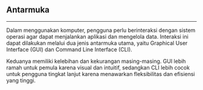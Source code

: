 ## Antarmuka
---
Dalam menggunakan komputer, pengguna perlu berinteraksi dengan sistem operasi agar dapat menjalankan aplikasi dan mengelola data. Interaksi ini dapat dilakukan melalui dua jenis antarmuka utama, yaitu Graphical User Interface (GUI) dan Command Line Interface (CLI).

Keduanya memiliki kelebihan dan kekurangan masing-masing. GUI lebih ramah untuk pemula karena visual dan intuitif, sedangkan CLI lebih cocok untuk pengguna tingkat lanjut karena menawarkan fleksibilitas dan efisiensi yang tinggi.
